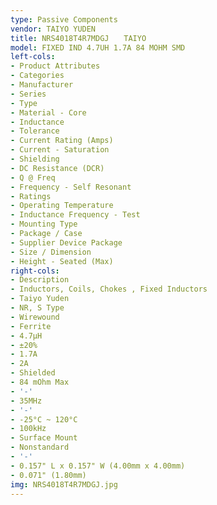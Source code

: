 ```yaml
---
type: Passive Components
vendor: TAIYO YUDEN
title: NRS4018T4R7MDGJ　　TAIYO
model: FIXED IND 4.7UH 1.7A 84 MOHM SMD
left-cols:
- Product Attributes
- Categories
- Manufacturer
- Series
- Type
- Material - Core
- Inductance
- Tolerance
- Current Rating (Amps)
- Current - Saturation
- Shielding
- DC Resistance (DCR)
- Q @ Freq
- Frequency - Self Resonant
- Ratings
- Operating Temperature
- Inductance Frequency - Test
- Mounting Type
- Package / Case
- Supplier Device Package
- Size / Dimension
- Height - Seated (Max)
right-cols:
- Description
- Inductors, Coils, Chokes , Fixed Inductors
- Taiyo Yuden
- NR, S Type
- Wirewound
- Ferrite
- 4.7µH
- ±20%
- 1.7A
- 2A
- Shielded
- 84 mOhm Max
- '-'
- 35MHz
- '-'
- -25°C ~ 120°C
- 100kHz
- Surface Mount
- Nonstandard
- '-'
- 0.157" L x 0.157" W (4.00mm x 4.00mm)
- 0.071" (1.80mm)
img: NRS4018T4R7MDGJ.jpg
---
```

